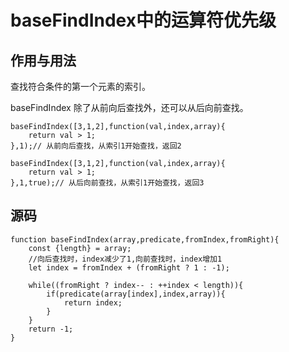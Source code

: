 # baseFindIndex中的运算符优先级
## 作用与用法
查找符合条件的第一个元素的索引。  

baseFindIndex 除了从前向后查找外，还可以从后向前查找。

```
baseFindIndex([3,1,2],function(val,index,array){
    return val > 1;
},1);// 从前向后查找，从索引1开始查找，返回2

baseFindIndex([3,1,2],function(val,index,array){
    return val > 1;
},1,true);// 从后向前查找，从索引1开始查找，返回3
```

## 源码
```
function baseFindIndex(array,predicate,fromIndex,fromRight){
    const {length} = array;
    //向后查找时，index减少了1,向前查找时，index增加1
    let index = fromIndex + (fromRight ? 1 : -1);

    while((fromRight ? index-- : ++index < length)){
        if(predicate(array[index],index,array)){
            return index;
        }
    }
    return -1;
}
```